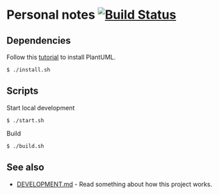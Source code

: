 # Personal notes [![Build Status](https://img.shields.io/travis/xxd3vin/xxd3vin.github.io/develop.svg?style=flat)](https://travis-ci.org/xxd3vin/xxd3vin.github.io)

## Dependencies

Follow this [tutorial](/plantuml-install.html) to install PlantUML.

```
$ ./install.sh
```

## Scripts

Start local development

```
$ ./start.sh
```

Build

```
$ ./build.sh
```

## See also

- [DEVELOPMENT.md](DEVELOPMENT.md) - Read something about how this project works.
